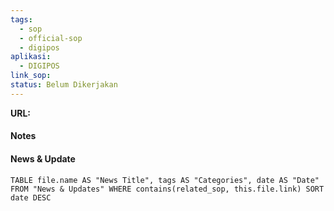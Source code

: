 ```yaml
---
tags:
  - sop
  - official-sop
  - digipos
aplikasi:
  - DIGIPOS
link_sop:
status: Belum Dikerjakan
---
```

**URL:**

#### Notes


#### News & Update
```dataview
TABLE file.name AS "News Title", tags AS "Categories", date AS "Date" FROM "News & Updates" WHERE contains(related_sop, this.file.link) SORT date DESC
```